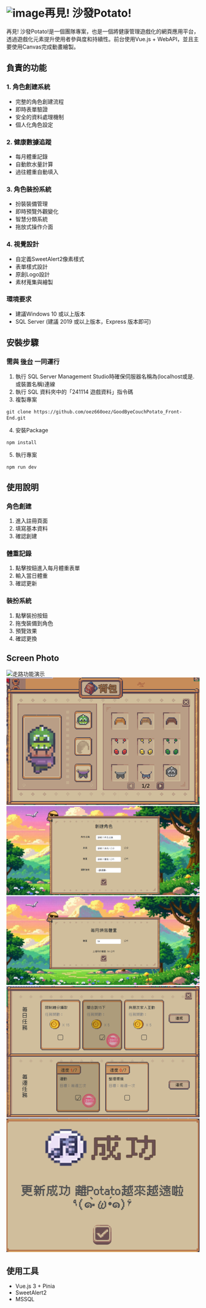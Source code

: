# ![image](https://github.com/user-attachments/assets/17d1a284-ddd0-4efd-aef4-10ec26a4ad5f)再見! 沙發Potato!

再見! 沙發Potato!是一個團隊專案，也是一個將健康管理遊戲化的網頁應用平台，透過遊戲化元素提升使用者參與度和持續性。前台使用Vue.js + WebAPI，並且主要使用Canvas完成動畫繪製。

## 負責的功能

### 1. 角色創建系統
- 完整的角色創建流程
- 即時表單驗證
- 安全的資料處理機制
- 個人化角色設定

### 2. 健康數據追蹤
- 每月體重記錄
- 自動飲水量計算
- 過往體重自動填入

### 3. 角色裝扮系統
- 扮裝裝備管理
- 即時預覽外觀變化
- 智慧分類系統
- 拖放式操作介面

### 4. 視覺設計
- 自定義SweetAlert2像素樣式
- 表單樣式設計
- 原創Logo設計
- 素材蒐集與繪製

### 環境要求
- 建議Windows 10 或以上版本
- SQL Server (建議 2019 或以上版本，Express 版本即可)

## 安裝步驟
### 需與 [後台](https://github.com/oez660oez/GoodByeCouchPotato_Back-End) 一同運行
1. 執行 SQL Server Management Studio時確保伺服器名稱為(localhost或是.或裝置名稱)連線
2. 執行 SQL 資料夾中的「241114 遊戲資料」指令碼
3. 複製專案
```
git clone https://github.com/oez660oez/GoodByeCouchPotato_Front-End.git
```
4. 安裝Package
```
npm install
```
5. 執行專案
```
npm run dev
```
## 使用說明
### 角色創建
1. 進入註冊頁面
2. 填寫基本資料
3. 確認創建
### 體重記錄
1. 點擊按鈕進入每月體重表單
2. 輸入當日體重
3. 確認更新
### 裝扮系統
1. 點擊裝扮按鈕
2. 拖曳裝備到角色
3. 預覽效果
4. 確認更換

## Screen Photo

![走路功能演示](https://github.com/oez660oez/GoodByeCouchPotato_Front-End/blob/main/ScreenShot/FunctionReview.gif)
![裝扮系統背包](https://github.com/oez660oez/GoodByeCouchPotato_Front-End/blob/main/ScreenShot/Backpack.png)
![角色創建表單](https://github.com/oez660oez/GoodByeCouchPotato_Front-End/blob/main/ScreenShot/CreateCharacter.png)
![每月體重表單](https://github.com/oez660oez/GoodByeCouchPotato_Front-End/blob/main/ScreenShot/WeightTask.png)
![每月每日任務樣式設計](https://github.com/oez660oez/GoodByeCouchPotato_Front-End/blob/main/ScreenShot/MissionTask.png)
![SweetAlert2自定義](https://github.com/oez660oez/GoodByeCouchPotato_Front-End/blob/main/ScreenShot/SweetAlert.png)

## 使用工具
- Vue.js 3 + Pinia
- SweetAlert2
- MSSQL
